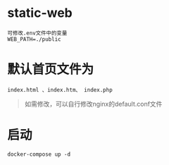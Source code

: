 # static-web
```
可修改.env文件中的变量
WEB_PATH=./public
```

# 默认首页文件为
```
index.html 、index.htm、 index.php
```
>如需修改，可以自行修改nginx的default.conf文件


# 启动
```
docker-compose up -d
```
